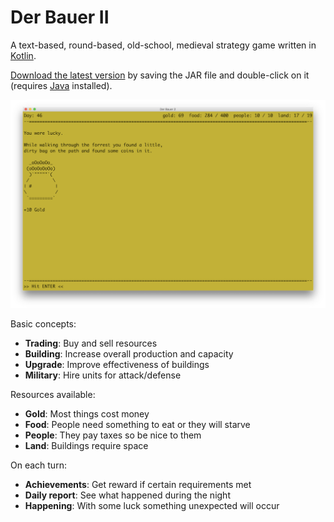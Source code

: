 # Der Bauer II

A text-based, round-based, old-school, medieval strategy game written in [Kotlin](http://kotlinlang.org/).

[Download the latest version](https://github.com/christophpickl/derbauer/releases/latest) by saving the JAR file and double-click on it (requires [Java](https://www.java.com/download/) installed).

![derbauer-1.1.png](https://raw.githubusercontent.com/christophpickl/derbauer/master/src/doc/derbauer-1.1.png "DerBauer2 Screenshot")

Basic concepts:

- **Trading**: Buy and sell resources
- **Building**: Increase overall production and capacity
- **Upgrade**: Improve effectiveness of buildings
- **Military**: Hire units for attack/defense

Resources available:

- **Gold**: Most things cost money
- **Food**: People need something to eat or they will starve
- **People**: They pay taxes so be nice to them
- **Land**: Buildings require space

On each turn:

- **Achievements**: Get reward if certain requirements met
- **Daily report**: See what happened during the night
- **Happening**: With some luck something unexpected will occur
